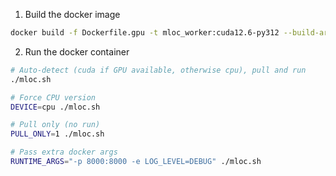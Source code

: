 1. Build the docker image
```bash
docker build -f Dockerfile.gpu -t mloc_worker:cuda12.6-py312 --build-arg TZ=Asia/Singapore .
```
2. Run the docker container
```bash
# Auto-detect (cuda if GPU available, otherwise cpu), pull and run
./mloc.sh

# Force CPU version
DEVICE=cpu ./mloc.sh

# Pull only (no run)
PULL_ONLY=1 ./mloc.sh

# Pass extra docker args
RUNTIME_ARGS="-p 8000:8000 -e LOG_LEVEL=DEBUG" ./mloc.sh

```
